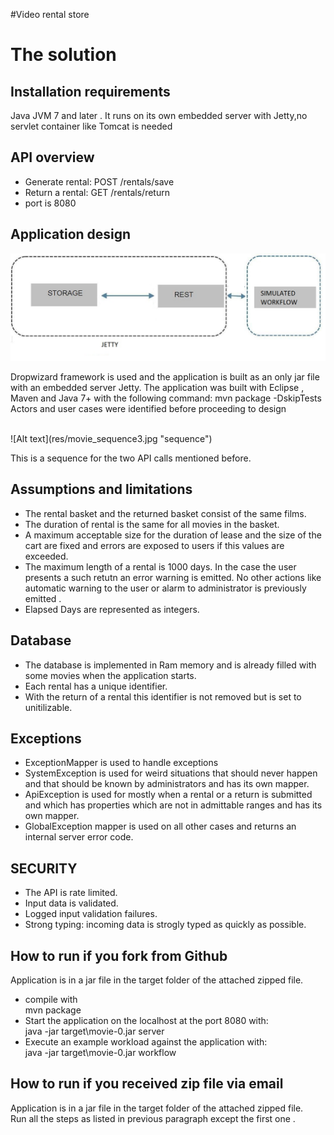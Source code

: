 #Video rental store

# The solution

## Installation requirements
Java JVM 7 and later .
It runs on its own embedded server with Jetty,no servlet container like Tomcat is needed

## API overview
- Generate rental: POST /rentals/save 
- Return a rental: GET /rentals/return 
- port is 8080  

## Application design

![Alt text](res/MOVIE_api.jpg "architecture")

Dropwizard framework is used and the application is built as an only jar file with an embedded server Jetty.
The application was built with Eclipse , Maven and Java 7+ with the following command:
mvn package -DskipTests
Actors and user cases were identified before proceeding to design

<br>
![Alt text](res/movie_sequence3.jpg "sequence")

This is a sequence for the two API calls mentioned before.

## Assumptions and limitations
- The rental basket and the returned basket consist of the same films.
- The duration of rental is the same for all movies in the basket.
- A maximum acceptable size for the  duration of lease and the size of the cart are fixed and 
errors are exposed to users if this values are exceeded.
- The maximum length of a rental is 1000 days. In the case the user presents a such retutn an 
error warning is emitted. No other actions like automatic warning to the user or alarm to 
administrator is previously emitted .
- Elapsed Days are represented as integers.



## Database
- The database is implemented in Ram memory and is already filled with some movies when
the application starts.
- Each rental has a unique identifier.
- With the return of a rental this identifier is not removed but is set to unitilizable.

## Exceptions
- ExceptionMapper is used to handle exceptions
- SystemException is used for weird situations that should never happen and that should be 
known by administrators and has its own mapper.
- ApiException is used for mostly when a rental or a return is submitted and which has 
properties which are not in admittable ranges and has its own mapper.
- GlobalException mapper is used on all other cases and returns an internal server error code. 

## SECURITY
- The API is rate limited.
- Input data is validated.
- Logged input validation failures.
- Strong typing: incoming data is strogly typed as quickly as possible.


## How to run if you fork from Github
Application is in a jar file in the target folder of the attached zipped file. 

- compile with
<br> mvn package
- Start the application on the localhost at the port 8080 with:
<br> java -jar target\movie-0.jar server 
- Execute an example workload against the application with:
<br> java -jar target\movie-0.jar workflow

## How to run if you received zip file via email
Application is in a jar file in the target folder of the attached zipped file. 
<br> Run all the steps as listed in previous paragraph except the first one .